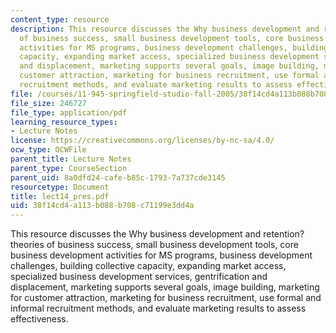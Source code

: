 ```yaml
---
content_type: resource
description: This resource discusses the Why business development and retention? theories
  of business success, small business development tools, core business development
  activities for MS programs, business development challenges, building collective
  capacity, expanding market access, specialized business development services, gentrification
  and displacement, marketing supports several goals, image building, marketing for
  customer attraction, marketing for business recruitment, use formal and informal
  recruitment methods, and evaluate marketing results to assess effectiveness.
file: /courses/11-945-springfield-studio-fall-2005/38f14cd4a113b088b708c71199e3dd4a_lect14_pres.pdf
file_size: 246727
file_type: application/pdf
learning_resource_types:
- Lecture Notes
license: https://creativecommons.org/licenses/by-nc-sa/4.0/
ocw_type: OCWFile
parent_title: Lecture Notes
parent_type: CourseSection
parent_uid: 8a0dfd24-cafe-b85c-1793-7a737cde3145
resourcetype: Document
title: lect14_pres.pdf
uid: 38f14cd4-a113-b088-b708-c71199e3dd4a
---
```

This resource discusses the Why business development and retention? theories of business success, small business development tools, core business development activities for MS programs, business development challenges, building collective capacity, expanding market access, specialized business development services, gentrification and displacement, marketing supports several goals, image building, marketing for customer attraction, marketing for business recruitment, use formal and informal recruitment methods, and evaluate marketing results to assess effectiveness.